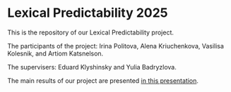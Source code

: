 # Lexical Predictability 2025

This is the repository of our Lexical Predictability project.



The participants of the project: Irina Politova, Alena Kriuchenkova, Vasilisa Kolesnik, and Artiom Katsnelson.

The supervisers: Eduard Klyshinsky and Yulia Badryzlova.

The main results of our project are presented [in this presentation](https://docs.google.com/presentation/d/1etDsNkklAisZ14ULzQvV1t-TWNEAe7mBcz88DCINbqw/edit?usp=sharing).
